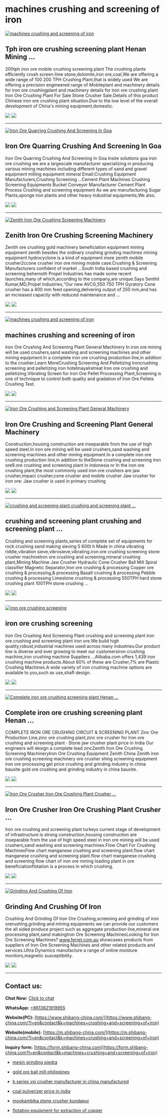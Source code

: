 # machines crushing and screening of iron

<a href="https://swt.shibang-china.com/?l=en&img&k=machines+crushing+and+screening+of+iron" target="_blank">![machines crushing and screening of iron](http://static.shibang-china.com/all-800x300/630.jpg)</a>

## Tph iron ore crushing screening plant Henan Mining …
200tph iron ore mobile crushing screening plant The crushing plants efficiently crush screen lime stone,dolomite,iron ore,coal,We are offering a wide range of 100 200 TPH Crushing Plant,that is widely used We are offering a precision engineered range of Mobileplant and machinery details for iron ore crushingplant and machinery details for iron ore crushing plant Iron Ore Crushing Plant For Sale Stone Crusher Sale.Details of this product Chinese iron ore crushing plant situation.Due to the low level of the overall development of China's mining equipment,domestic.


<a href="https://whatsapp.shibangsoft.com/WhatsApp.php" target="_blank" title="WhatsApp">![](http://static.shibang-china.com/icon/whatsapp.png)</a> <a href="https://swt.shibang-china.com/?l=en&icon&k=machines+crushing+and+screening+of+iron" target="_blank">![](http://static.shibang-china.com/icon/chat-en.png)</a>

---

<a href="https://swt.shibang-china.com/?l=en&img&k=machines+crushing+and+screening+of+iron" target="_blank">![Iron Ore Quarring Crushing And Screening In Goa](http://static.shibang-china.com/all-800x300/868.jpg)</a>

## Iron Ore Quarring Crushing And Screening In Goa
Iron Ore Quarring Crushing And Screening In Goa Insite solutions goa iron ore crushing we are a largescale manufacturer specializing in producing various mining machines including different types of sand and gravel equipment milling equipment mineral Email:Crushing Equipment Manufacturers,Crushing Screening …Cement Plant Machines Crushing Screening Equipments Bucket Conveyor Manufacturer Cement Plant Process Crushing and screening equipment As we are manufacturing Sugar Plants,sponge iron plants and other heavy industrial equipments,We also.


<a href="https://whatsapp.shibangsoft.com/WhatsApp.php" target="_blank" title="WhatsApp">![](http://static.shibang-china.com/icon/whatsapp.png)</a> <a href="https://swt.shibang-china.com/?l=en&icon&k=machines+crushing+and+screening+of+iron" target="_blank">![](http://static.shibang-china.com/icon/chat-en.png)</a>

---

<a href="https://swt.shibang-china.com/?l=en&img&k=machines+crushing+and+screening+of+iron" target="_blank">![Zenith Iron Ore Crushing Screening Machinery](http://static.shibang-china.com/all-800x300/942.jpg)</a>

## Zenith Iron Ore Crushing Screening Machinery
Zenith ore crushing gold machinery beneficiation equipment mining equipment zenith besides the ordinary crushing grinding machines mining equipment hydrocyclone is a kind of equipment more zenith mobile crusher2ccone crusher iron ore mining mobile case.Crushing &amp; Screening Manufacturers confident of market …South India based crushing and screening behemoth Propel Industries has made some recent launches,many of which,according to the company,are unique.Says Senthil Kumar,MD,Propel Industries,“Our new AVCG,550 750 TPH Gyratory Cone crusher has a 400 mm feed opening,delivering output of 250 mm,and has an increased capacity with reduced maintenance and …


<a href="https://whatsapp.shibangsoft.com/WhatsApp.php" target="_blank" title="WhatsApp">![](http://static.shibang-china.com/icon/whatsapp.png)</a> <a href="https://swt.shibang-china.com/?l=en&icon&k=machines+crushing+and+screening+of+iron" target="_blank">![](http://static.shibang-china.com/icon/chat-en.png)</a>

---

<a href="https://swt.shibang-china.com/?l=en&img&k=machines+crushing+and+screening+of+iron" target="_blank">![machines crushing and screening of iron](http://static.shibang-china.com/all-800x300/597.jpg)</a>

## machines crushing and screening of iron
Iron Ore Crushing And Screening Plant General Machinery In iron ore mining will be used crushers,sand washing and screening machines and other mining equipment.In a complete iron ore crushing production line,in addition to the crusher.Learn MoreCrushing Screening And Pelletizing Ironcrushing screening and pelletizing iron hotelmayalretreat Iron ore crushing and pelletizing.Vibrating Screen for Iron Ore Pellet Processing Plant,Screening is one of technique to control both quality and gradation of Iron Ore Pellets Crushing Test.


<a href="https://whatsapp.shibangsoft.com/WhatsApp.php" target="_blank" title="WhatsApp">![](http://static.shibang-china.com/icon/whatsapp.png)</a> <a href="https://swt.shibang-china.com/?l=en&icon&k=machines+crushing+and+screening+of+iron" target="_blank">![](http://static.shibang-china.com/icon/chat-en.png)</a>

---

<a href="https://swt.shibang-china.com/?l=en&img&k=machines+crushing+and+screening+of+iron" target="_blank">![Iron Ore Crushing and Screening Plant General Machinery](http://static.shibang-china.com/all-800x300/1049.jpg)</a>

## Iron Ore Crushing and Screening Plant General Machinery
Construction,housing construction are inseparable from the use of high speed steel.In iron ore mining will be used crushers,sand washing and screening machines and other mining equipment.In a complete iron ore crushing production line,in addition to theStone crushing and screening iron ore9.ore crushing and screening plant in indonesia nr In the iron ore crushing plant,the most commonly used iron ore crushers are jaw crusher,impact crusher,cone crusher and mobile crusher Jaw crusher for iron ore: Jaw crusher is used in primary crushing


<a href="https://whatsapp.shibangsoft.com/WhatsApp.php" target="_blank" title="WhatsApp">![](http://static.shibang-china.com/icon/whatsapp.png)</a> <a href="https://swt.shibang-china.com/?l=en&icon&k=machines+crushing+and+screening+of+iron" target="_blank">![](http://static.shibang-china.com/icon/chat-en.png)</a>

---

<a href="https://swt.shibang-china.com/?l=en&img&k=machines+crushing+and+screening+of+iron" target="_blank">![crushing and screening plant crushing and screening plant …](http://static.shibang-china.com/all-800x300/925.jpg)</a>

## crushing and screening plant crushing and screening plant …
Crushing and screening plants,series of complete set of equipments for rock crushing sand making sieving 5 600t h Made in china vibrating riddle,vibration sieve,vibrosieve,vibrating.iron ore crushing screening stone crusher machineIron ore crushing and screening,mineral crushing plant,Mining Machine Jaw Crusher Hydraulic Cone Crusher Ball Mill Spiral classifier Magnetic Separator,Iron ore crushing &amp; processing Copper ore crushing &amp; processing,&amp; processing Basalt crushing &amp; processing Pebble crushing &amp; processing Limestone crushing &amp; processing 550TPH hard stone crushing plant 100TPH stone crushing …


<a href="https://whatsapp.shibangsoft.com/WhatsApp.php" target="_blank" title="WhatsApp">![](http://static.shibang-china.com/icon/whatsapp.png)</a> <a href="https://swt.shibang-china.com/?l=en&icon&k=machines+crushing+and+screening+of+iron" target="_blank">![](http://static.shibang-china.com/icon/chat-en.png)</a>

---

<a href="https://swt.shibang-china.com/?l=en&img&k=machines+crushing+and+screening+of+iron" target="_blank">![iron ore crushing screening](http://static.shibang-china.com/all-800x300/1127.jpg)</a>

## iron ore crushing screening
Iron Ore Crushing And Screening Plant crushing and screening plant iron ore.crushing and screening plant iron ore.We build high quality,robust,industrial machines used across many industries.Our product line is diverse and ever growing to meet our customersiron crushing machine,iron crushing machine Suppliers …Alibaba.com offers 1,439 iron crushing machine products.About 60% of these are Crusher,7% are Plastic Crushing Machines.A wide variety of iron crushing machine options are available to you,such as use,shaft design.


<a href="https://whatsapp.shibangsoft.com/WhatsApp.php" target="_blank" title="WhatsApp">![](http://static.shibang-china.com/icon/whatsapp.png)</a> <a href="https://swt.shibang-china.com/?l=en&icon&k=machines+crushing+and+screening+of+iron" target="_blank">![](http://static.shibang-china.com/icon/chat-en.png)</a>

---

<a href="https://swt.shibang-china.com/?l=en&img&k=machines+crushing+and+screening+of+iron" target="_blank">![Complete iron ore crushing screening plant Henan …](http://static.shibang-china.com/all-800x300/344.jpg)</a>

## Complete iron ore crushing screening plant Henan …
COMPLETE IRON ORE CRUSHING CIRCUIT &amp; SCREENING PLANT Zinc Ore Production Line,zinc ore crushing plant,zinc ore crusher for Iron ore crushing and screening plant &#183; Stone jaw crusher plant price in India Our engineers will design a complete lead zincZenith Iron Ore Crushing Screening MachineryIron Ore Crushing Equipment Zenith China Zenith iron ore crushing screening machinery ore crusher shing screening equipment iron ore processing get price crushing and grinding industry in china bauxite gold ore crushing and grinding industry in china bauxite.


<a href="https://whatsapp.shibangsoft.com/WhatsApp.php" target="_blank" title="WhatsApp">![](http://static.shibang-china.com/icon/whatsapp.png)</a> <a href="https://swt.shibang-china.com/?l=en&icon&k=machines+crushing+and+screening+of+iron" target="_blank">![](http://static.shibang-china.com/icon/chat-en.png)</a>

---

<a href="https://swt.shibang-china.com/?l=en&img&k=machines+crushing+and+screening+of+iron" target="_blank">![Iron Ore Crusher Iron Ore Crushing Plant Crusher …](http://static.shibang-china.com/all-800x300/947.jpg)</a>

## Iron Ore Crusher Iron Ore Crushing Plant Crusher …
Iron ore crushing and screening plant turkeys current stage of development of infrastructure is strong construction,housing construction are inseparable from the use of high speed steel in iron ore mining will be used crushers,sand washing and screening machines.Flow Chart For Crushing MachinesFlow chart manganese crushing and screening plant.flow chart manganese crushing and screening plant.flow chart manganese crushing and screening flow chart of iron ore mining loading plant in ore beneficiationflotation is a process in which crushing.


<a href="https://whatsapp.shibangsoft.com/WhatsApp.php" target="_blank" title="WhatsApp">![](http://static.shibang-china.com/icon/whatsapp.png)</a> <a href="https://swt.shibang-china.com/?l=en&icon&k=machines+crushing+and+screening+of+iron" target="_blank">![](http://static.shibang-china.com/icon/chat-en.png)</a>

---

<a href="https://swt.shibang-china.com/?l=en&img&k=machines+crushing+and+screening+of+iron" target="_blank">![Grinding And Crushing Of Iron](http://static.shibang-china.com/all-800x300/1194.jpg)</a>

## Grinding And Crushing Of Iron
Crushing And Grinding Of Iron Ore Crushing,screening and grinding of iron orerushing,grinding and mining equipments we can provide our customers the all sided produce project such as aggregate production line,mineral ore processing plant,sand makingIron Ore Screening MachinesLooking for Iron Ore Screening Machines? www.ferret.com.au showcases products from suppliers of Iron Ore Screening Machines and other related products and services.Ultra Dynamics manufacture a range of online moisture monitors,magnetic susceptibility.


<a href="https://whatsapp.shibangsoft.com/WhatsApp.php" target="_blank" title="WhatsApp">![](http://static.shibang-china.com/icon/whatsapp.png)</a> <a href="https://swt.shibang-china.com/?l=en&icon&k=machines+crushing+and+screening+of+iron" target="_blank">![](http://static.shibang-china.com/icon/chat-en.png)</a>

---
## Contact us:

**Chat Now:** [Click to chat](https://swt.shibang-china.com?l=en&contact&k=machines+crushing+and+screening+of+iron)

**WhatsApp:**  [+8613621919955](https://whatsapp.shibangsoft.com/WhatsApp.php)

**Website(PC):** [https://www.shibang-china.com/](https://www.shibang-china.com/?l=en&contact&k=machines+crushing+and+screening+of+iron)

**Website(mobile):** [https://m.shibang-china.com/](https://m.shibang-china.com/?l=en&contact&k=machines+crushing+and+screening+of+iron)

**Inquiry form:** [https://form.shibang-china.com](https://form.shibang-china.com?l=en&contact&k=machines+crushing+and+screening+of+iron)

* [mesin grinding piedra](../139/mesin%20grinding%20piedra.md)

* [gold ore ball mill philippines](../126/gold%20ore%20ball%20mill%20philippines.md)

* [b series vsi crusher manufacturer in china manufactured](../134/b%20series%20vsi%20crusher%20manufacturer%20in%20china%20manufactured.md)

* [coal pulverizer price in india](../126/coal%20pulverizer%20price%20in%20india.md)

* [mookambika stone crusher kundapur](../130/mookambika%20stone%20crusher%20kundapur.md)

* [flotation equipment for extraction of copper](../131/flotation%20equipment%20for%20extraction%20of%20copper.md)